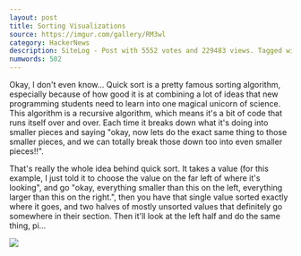 ```yaml
---
layout: post
title: Sorting Visualizations
source: https://imgur.com/gallery/RM3wl
category: HackerNews
description: SiteLog - Post with 5552 votes and 229483 views. Tagged with rainbow, satisfying, visualization, algorithms, sorting; Shared by FishyMcFishFace. Sorting Visualizations
numwords: 502
---
```


Okay, I don't even know... Quick sort is a pretty famous sorting algorithm, especially because of how good it is at combining a lot of ideas that new programming students need to learn into one magical unicorn of science. This algorithm is a recursive algorithm, which means it's a bit of code that runs itself over and over. Each time it breaks down what it's doing into smaller pieces and saying "okay, now lets do the exact same thing to those smaller pieces, and we can totally break those down too into even smaller pieces!!".

That's really the whole idea behind quick sort. It takes a value (for this example, I just told it to choose the value on the far left of where it's looking", and go "okay, everything smaller than this on the left, everything larger than this on the right.", then you have that single value sorted exactly where it goes, and two halves of mostly unsorted values that definitely go somewhere in their section. Then it'll look at the left half and do the same thing, pi...

![](https://i.imgur.com/lqbv0fw.jpg?fb)
<!--description-->